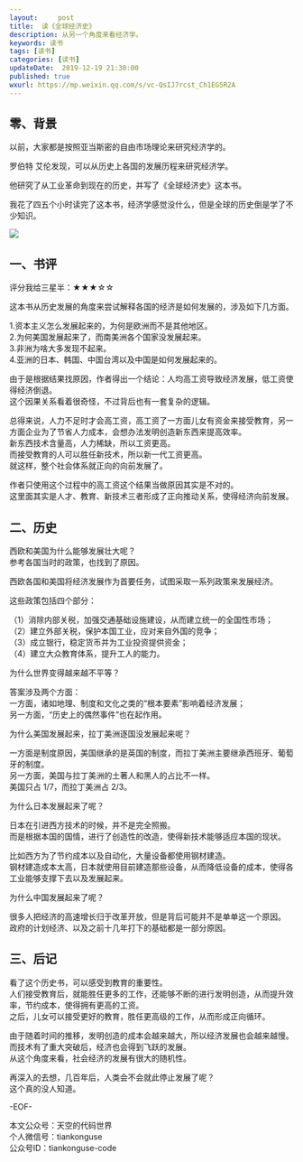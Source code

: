```yaml
---   
layout:     post  
title:  读《全球经济史》
description: 从另一个角度来看经济学。    
keywords: 读书  
tags: [读书]    
categories: [读书]  
updateDate:  2019-12-19 21:30:00  
published: true  
wxurl: https://mp.weixin.qq.com/s/vc-QsIJ7rcst_Ch1EG5R2A  
---  
```



## 零、背景  


以前，大家都是按照亚当斯密的自由市场理论来研究经济学的。  


罗伯特 艾伦发现，可以从历史上各国的发展历程来研究经济学。  


他研究了从工业革命到现在的历史，并写了《全球经济史》这本书。  


我花了四五个小时读完了这本书，经济学感觉没什么，但是全球的历史倒是学了不少知识。  


![](https://res2019.tiankonguse.com/images/2019/12/20/001.png)  


## 一、书评  


评分我给三星半：★★★☆☆  


这本书从历史发展的角度来尝试解释各国的经济是如何发展的，涉及如下几方面。  


1.资本主义怎么发展起来的，为何是欧洲而不是其他地区。  
2.为何美国发展起来了，而南美洲各个国家没发展起来。  
3.非洲为啥大多发现不起来。  
4.亚洲的日本、韩国、中国台湾以及中国是如何发展起来的。  


由于是根据结果找原因，作者得出一个结论：人均高工资导致经济发展，低工资使得经济倒退。  
这个因果关系看着很奇怪，不过背后也有一套复杂的逻辑。  


总得来说，人力不足时才会高工资，高工资了一方面儿女有资金来接受教育，另一方面企业为了节省人力成本，会想办法发明创造新东西来提高效率。  
新东西技术含量高，人力稀缺，所以工资更高。  
而接受教育的人可以胜任新技术，所以新一代工资更高。  
就这样，整个社会体系就正向的向前发展了。  


作者只使用这个过程中的高工资这个结果当做原因其实是不对的。  
这里面其实是人才、教育、新技术三者形成了正向推动关系，使得经济向前发展。  


## 二、历史  


西欧和美国为什么能够发展壮大呢？  
参考各国当时的政策，也找到了原因。  


西欧各国和美国将经济发展作为首要任务，试图采取一系列政策来发展经济。  


这些政策包括四个部分：  


（1）消除内部关税，加强交通基础设施建设，从而建立统一的全国性市场；  
（2）建立外部关税，保护本国工业，应对来自外国的竞争；  
（3）成立银行，稳定货币并为工业投资提供资金；  
（4）建立大众教育体系，提升工人的能力。  


为什么世界变得越来越不平等？  


答案涉及两个方面：  
一方面，诸如地理、制度和文化之类的“根本要素”影响着经济发展；  
另一方面，“历史上的偶然事件”也在起作用。  



为什么美国发展起来，拉丁美洲逐国没发展起来呢？ 


一方面是制度原因，美国继承的是英国的制度，而拉丁美洲主要继承西班牙、葡萄牙的制度。  
另一方面，美国与拉丁美洲的土著人和黑人的占比不一样。  
美国只占 1/7，而拉丁美洲占 2/3。  


为什么日本发展起来了呢？  


日本在引进西方技术的时候，并不是完全照搬。  
而是根据本国的国情，进行了创造性的改造，使得新技术能够适应本国的现状。  


比如西方为了节约成本以及自动化，大量设备都使用钢材建造。  
钢材建造成本太高，日本就使用目前建造那些设备，从而降低设备的成本，使得各工业能够支撑下去以及发展起来。  


为什么中国发展起来了呢？  


很多人把经济的高速增长归于改革开放，但是背后可能并不是单单这一个原因。  
政府的计划经济、以及之前十几年打下的基础都是一部分原因。  



## 三、后记  


看了这个历史书，可以感受到教育的重要性。  
人们接受教育后，就能胜任更多的工作，还能够不断的进行发明创造，从而提升效率，节约成本，使得拥有更高的工资。  
之后，儿女可以接受更好的教育，胜任更高级的工作，从而形成正向循环。  


由于随着时间的推移，发明创造的成本会越来越大，所以经济发展也会越来越慢。  
而技术有了重大突破后，经济也会得到飞跃的发展。  
从这个角度来看，社会经济的发展有很大的随机性。  


再深入的去想，几百年后，人类会不会就此停止发展了呢？  
这个真的没人知道。  




-EOF-  


本文公众号：天空的代码世界  
个人微信号：tiankonguse  
公众号ID：tiankonguse-code  
  

